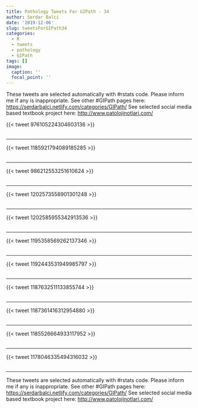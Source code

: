 ```yaml
---
title: Pathology Tweets For GIPath - 34
author: Serdar Balci
date: '2019-12-06'
slug: tweetsForGIPath34
categories:
  - R
  - tweets
  - pathology
  - GIPath
tags: []
image:
  caption: ''
  focal_point: ''
---
```



These tweets are selected automatically with #rstats code. Please inform me if any is inappropriate.
See other #GIPath pages here: https://serdarbalci.netlify.com/categories/GIPath/ 
See selected social media based textbook project here: http://www.patolojinotlari.com/

{{< tweet 976105224304603136 >}}
<br>
<br>
<hr>
{{< tweet 1185921794089185285 >}}
<br>
<br>
<hr>
{{< tweet 986212553251610624 >}}
<br>
<br>
<hr>
{{< tweet 1202573558901301248 >}}
<br>
<br>
<hr>
{{< tweet 1202585955342913536 >}}
<br>
<br>
<hr>
{{< tweet 1195358569262137346 >}}
<br>
<br>
<hr>
{{< tweet 1192443531949985797 >}}
<br>
<br>
<hr>
{{< tweet 1187632511133855744 >}}
<br>
<br>
<hr>
{{< tweet 1187361416312954880 >}}
<br>
<br>
<hr>
{{< tweet 1185526664933117952 >}}
<br>
<br>
<hr>
{{< tweet 1178046335494316032 >}}
<br>
<br>
<hr>


These tweets are selected automatically with #rstats code. Please inform me if any is inappropriate.
See other #GIPath pages here: https://serdarbalci.netlify.com/categories/GIPath/ 
See selected social media based textbook project here: http://www.patolojinotlari.com/
